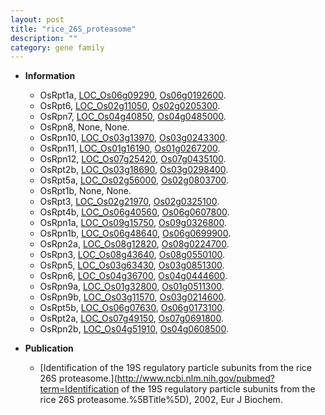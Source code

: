 ```yaml
---
layout: post
title: "rice_26S_proteasome"
description: ""
category: gene family
---
```


* **Information**  
    + OsRpt1a, [LOC_Os06g09290](http://rice.uga.edu/cgi-bin/ORF_infopage.cgi?orf=LOC_Os06g09290), [Os06g0192600](https://rapdb.dna.affrc.go.jp/locus/?name=Os06g0192600).
    + OsRpt6, [LOC_Os02g11050](http://rice.uga.edu/cgi-bin/ORF_infopage.cgi?orf=LOC_Os02g11050), [Os02g0205300](https://rapdb.dna.affrc.go.jp/locus/?name=Os02g0205300).
    + OsRpn7, [LOC_Os04g40850](http://rice.uga.edu/cgi-bin/ORF_infopage.cgi?orf=LOC_Os04g40850), [Os04g0485000](https://rapdb.dna.affrc.go.jp/locus/?name=Os04g0485000).
    + OsRpn8, None, None.
    + OsRpn10, [LOC_Os03g13970](http://rice.uga.edu/cgi-bin/ORF_infopage.cgi?orf=LOC_Os03g13970), [Os03g0243300](https://rapdb.dna.affrc.go.jp/locus/?name=Os03g0243300).
    + OsRpn11, [LOC_Os01g16190](http://rice.uga.edu/cgi-bin/ORF_infopage.cgi?orf=LOC_Os01g16190), [Os01g0267200](https://rapdb.dna.affrc.go.jp/locus/?name=Os01g0267200).
    + OsRpn12, [LOC_Os07g25420](http://rice.uga.edu/cgi-bin/ORF_infopage.cgi?orf=LOC_Os07g25420), [Os07g0435100](https://rapdb.dna.affrc.go.jp/locus/?name=Os07g0435100).
    + OsRpt2b, [LOC_Os03g18690](http://rice.uga.edu/cgi-bin/ORF_infopage.cgi?orf=LOC_Os03g18690), [Os03g0298400](https://rapdb.dna.affrc.go.jp/locus/?name=Os03g0298400).
    + OsRpt5a, [LOC_Os02g56000](http://rice.uga.edu/cgi-bin/ORF_infopage.cgi?orf=LOC_Os02g56000), [Os02g0803700](https://rapdb.dna.affrc.go.jp/locus/?name=Os02g0803700).
    + OsRpt1b, None, None.
    + OsRpt3, [LOC_Os02g21970](http://rice.uga.edu/cgi-bin/ORF_infopage.cgi?orf=LOC_Os02g21970), [Os02g0325100](https://rapdb.dna.affrc.go.jp/locus/?name=Os02g0325100).
    + OsRpt4b, [LOC_Os06g40560](http://rice.uga.edu/cgi-bin/ORF_infopage.cgi?orf=LOC_Os06g40560), [Os06g0607800](https://rapdb.dna.affrc.go.jp/locus/?name=Os06g0607800).
    + OsRpn1a, [LOC_Os09g15750](http://rice.uga.edu/cgi-bin/ORF_infopage.cgi?orf=LOC_Os09g15750), [Os09g0326800](https://rapdb.dna.affrc.go.jp/locus/?name=Os09g0326800).
    + OsRpn1b, [LOC_Os06g48640](http://rice.uga.edu/cgi-bin/ORF_infopage.cgi?orf=LOC_Os06g48640), [Os06g0699900](https://rapdb.dna.affrc.go.jp/locus/?name=Os06g0699900).
    + OsRpn2a, [LOC_Os08g12820](http://rice.uga.edu/cgi-bin/ORF_infopage.cgi?orf=LOC_Os08g12820), [Os08g0224700](https://rapdb.dna.affrc.go.jp/locus/?name=Os08g0224700).
    + OsRpn3, [LOC_Os08g43640](http://rice.uga.edu/cgi-bin/ORF_infopage.cgi?orf=LOC_Os08g43640), [Os08g0550100](https://rapdb.dna.affrc.go.jp/locus/?name=Os08g0550100).
    + OsRpn5, [LOC_Os03g63430](http://rice.uga.edu/cgi-bin/ORF_infopage.cgi?orf=LOC_Os03g63430), [Os03g0851300](https://rapdb.dna.affrc.go.jp/locus/?name=Os03g0851300).
    + OsRpn6, [LOC_Os04g36700](http://rice.uga.edu/cgi-bin/ORF_infopage.cgi?orf=LOC_Os04g36700), [Os04g0444600](https://rapdb.dna.affrc.go.jp/locus/?name=Os04g0444600).
    + OsRpn9a, [LOC_Os01g32800](http://rice.uga.edu/cgi-bin/ORF_infopage.cgi?orf=LOC_Os01g32800), [Os01g0511300](https://rapdb.dna.affrc.go.jp/locus/?name=Os01g0511300).
    + OsRpn9b, [LOC_Os03g11570](http://rice.uga.edu/cgi-bin/ORF_infopage.cgi?orf=LOC_Os03g11570), [Os03g0214600](https://rapdb.dna.affrc.go.jp/locus/?name=Os03g0214600).
    + OsRpt5b, [LOC_Os06g07630](http://rice.uga.edu/cgi-bin/ORF_infopage.cgi?orf=LOC_Os06g07630), [Os06g0173100](https://rapdb.dna.affrc.go.jp/locus/?name=Os06g0173100).
    + OsRpt2a, [LOC_Os07g49150](http://rice.uga.edu/cgi-bin/ORF_infopage.cgi?orf=LOC_Os07g49150), [Os07g0691800](https://rapdb.dna.affrc.go.jp/locus/?name=Os07g0691800).
    + OsRpn2b, [LOC_Os04g51910](http://rice.uga.edu/cgi-bin/ORF_infopage.cgi?orf=LOC_Os04g51910), [Os04g0608500](https://rapdb.dna.affrc.go.jp/locus/?name=Os04g0608500).

* **Publication**  
    + [Identification of the 19S regulatory particle subunits from the rice 26S proteasome.](http://www.ncbi.nlm.nih.gov/pubmed?term=Identification of the 19S regulatory particle subunits from the rice 26S proteasome.%5BTitle%5D), 2002, Eur J Biochem.


